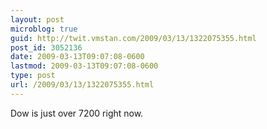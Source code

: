 ```yaml
---
layout: post
microblog: true
guid: http://twit.vmstan.com/2009/03/13/1322075355.html
post_id: 3052136
date: 2009-03-13T09:07:08-0600
lastmod: 2009-03-13T09:07:08-0600
type: post
url: /2009/03/13/1322075355.html
---
```

Dow is just over 7200 right now.
